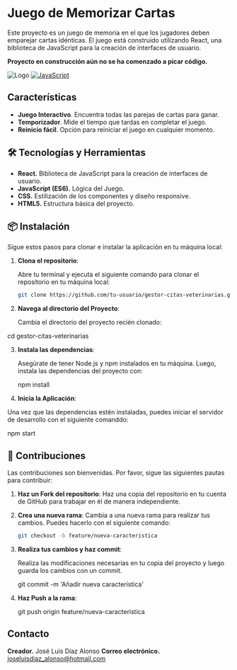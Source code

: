 # Juego de Memorizar Cartas

Este proyecto es un juego de memoria en el que los jugadores deben emparejar cartas idénticas. El juego está construido utilizando React, una biblioteca de JavaScript para la creación de interfaces de usuario.

**Proyecto en construcción aún no se ha comenzado a picar código.**

![Logo](https://img.shields.io/badge/React-61DAFB?style=for-the-badge&logo=react&logoColor=black)
[![JavaScript](https://img.shields.io/badge/JavaScript-F7DF1E?style=for-the-badge&logo=javascript&logoColor=white&labelColor=101010)]()

## Características
- **Juego Interactivo**. Encuentra todas las parejas de cartas para ganar.
- **Temporizador**. Mide el tiempo que tardas en completar el juego.
- **Reinicio fácil**. Opción para reiniciar el juego en cualquier momento.

## 🛠 Tecnologías y Herramientas
- **React.** Biblioteca de JavaScript para la creación de interfaces de usuario.
- **JavaScript (ES6).** Lógica del Juego.
- **CSS.** Estilización de los componentes y diseño responsive.
- **HTML5.** Estructura básica del proyecto.

## 📦 Instalación

Sigue estos pasos para clonar e instalar la aplicación en tu máquina local:

1. **Clona el repositorio**:

   Abre tu terminal y ejecuta el siguiente comando para clonar el repositorio en tu máquina local:

   ```bash
   git clone https://github.com/tu-usuario/gestor-citas-veterinarias.git

2. **Navega al directorio del Proyecto**:
   
   Cambia el directorio del proyecto recién clonado:
   
  cd gestor-citas-veterinarias

3. **Instala las dependencias**:
   
   Asegúrate de tener Node.js y npm instalados en tu máquina. Luego, instala las dependencias del proyecto con:
   
   npm install

4. **Inicia la Aplicación**:

Una vez que las dependencias estén instaladas, puedes iniciar el servidor de desarrollo con el siguiente comanddo:

npm start

## 🤝 Contribuciones

Las contribuciones son bienvenidas. Por favor, sigue las siguientes pautas para contribuir:

1. **Haz un Fork del repositorio**:
   Haz una copia del repositorio en tu cuenta de GitHub para trabajar en él de manera independiente.

2. **Crea una nueva rama**:
   Cambia a una nueva rama para realizar tus cambios. Puedes hacerlo con el siguiente comando:

   ```bash
   git checkout -b feature/nueva-caracteristica

3. **Realiza tus cambios y haz commit**:

   Realiza las modificaciones necesarias en tu copia del proyecto y luego guarda los cambios con un commit.

   git commit -m 'Añadir nueva característica'

4. **Haz Push a la rama**:

   git push origin feature/nueva-caracteristica

## Contacto
**Creador.** José Luis Díaz Alonso
**Correo electrónico.** joseluisdiaz_alonso@hotmail.com


